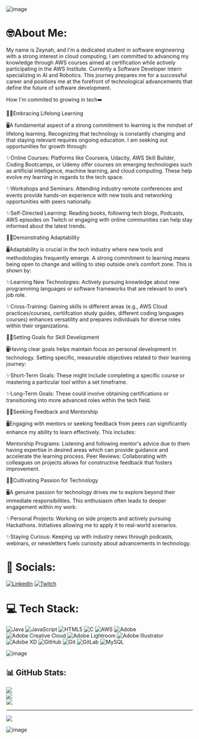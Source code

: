 ![image](https://github.com/user-attachments/assets/7a7eea93-c5de-48f8-a138-390c07408740)






# 🤓About Me:
 My name is Zeynah, and I'm a dedicated student in software engineering with a strong interest in cloud computing; I am committed to advancing my knowledge through AWS courses aimed at certification while actively participating in the AWS Institute. Currently a Software Developer intern specializing in AI and Robotics. This journey prepares me for a successful career and positions me at the forefront of technological advancements that define the future of software development.

How I'm commited to growing in tech➡️

👩‍💻Embracing Lifelong Learning

🖥️A fundamental aspect of a strong commitment to learning is the mindset of lifelong learning. Recognizing that technology is constantly changing and that staying relevant requires ongoing education. I am seeking out opportunities for growth through:

✨Online Courses: Platforms like Coursera, Udacity, AWS Skill Builder, Coding Bootcamps, or Udemy offer courses on emerging technologies such as artificial intelligence, machine learning, and cloud computing. These help evolve my learning in regards to the tech space. 

✨Workshops and Seminars: Attending industry remote conferences and events provide hands-on experience with new tools and networking opportunities with peers nationally.

✨Self-Directed Learning: Reading books, following tech blogs, Podcasts, AWS episodes on Twitch or engaging with online communities can help stay informed about the latest trends.


👩‍💻Demonstrating Adaptability

🖥️Adaptability is crucial in the tech industry where new tools and methodologies frequently emerge. A strong commitment to learning means being open to change and willing to step outside one’s comfort zone. This is shown by:

✨Learning New Technologies: Actively pursuing knowledge about new programming languages or software frameworks that are relevant to one’s job role.

✨Cross-Training: Gaining skills in different areas (e.g., AWS Cloud practices/courses, certiifcation study guides, different coding languages courses) enhances versatility and prepares individuals for diverse roles within their organizations.

👩‍💻Setting Goals for Skill Development

🖥️Having clear goals helps maintain focus on personal development in technology. Setting specific, measurable objectives related to their learning journey:

✨Short-Term Goals: These might include completing a specific course or mastering a particular tool within a set timeframe.

✨Long-Term Goals: These could involve obtaining certifications or transitioning into more advanced roles within the tech field.

👩‍💻Seeking Feedback and Mentorship

🖥️Engaging with mentors or seeking feedback from peers can significantly enhance my ability to learn effectively. This includes:

Mentorship Programs: Listening and following mentor's advice due to them having expertise in desired areas which can provide guidance and accelerate the learning process.
Peer Reviews: Collaborating with colleagues on projects allows for constructive feedback that fosters improvement.

👩‍💻Cultivating Passion for Technology

🖥️A genuine passion for technology drives me to explore beyond their immediate responsibilities. This enthusiasm often leads to deeper engagement within my work:

✨Personal Projects: Working on side projects and actively pursuing Hackathons. Initiatives allowing me to apply it to real-world scenarios.

✨Staying Curious: Keeping up with industry news through podcasts, webinars, or newsletters fuels curiosity about advancements in technology.


# 🫧 Socials:
[![LinkedIn](https://img.shields.io/badge/LinkedIn-%230077B5.svg?logo=linkedin&logoColor=white)](https://linkedin.com/in/zeynahgomez) [![Twitch](https://img.shields.io/badge/Twitch-%239146FF.svg?logo=Twitch&logoColor=white)](https://twitch.tv/zeynahgomez) 

# 💻 Tech Stack:
![Java](https://img.shields.io/badge/java-%23ED8B00.svg?style=for-the-badge&logo=openjdk&logoColor=white) ![JavaScript](https://img.shields.io/badge/javascript-%23323330.svg?style=for-the-badge&logo=javascript&logoColor=%23F7DF1E) ![HTML5](https://img.shields.io/badge/html5-%23E34F26.svg?style=for-the-badge&logo=html5&logoColor=white) ![C](https://img.shields.io/badge/c-%2300599C.svg?style=for-the-badge&logo=c&logoColor=white) ![AWS](https://img.shields.io/badge/AWS-%23FF9900.svg?style=for-the-badge&logo=amazon-aws&logoColor=white) ![Adobe](https://img.shields.io/badge/adobe-%23FF0000.svg?style=for-the-badge&logo=adobe&logoColor=white) ![Adobe Creative Cloud](https://img.shields.io/badge/Adobe%20Creative%20Cloud-DA1F26.svg?style=for-the-badge&logo=Adobe%20Creative%20Cloud&logoColor=white) ![Adobe Lightroom](https://img.shields.io/badge/Adobe%20Lightroom-31A8FF.svg?style=for-the-badge&logo=Adobe%20Lightroom&logoColor=white) ![Adobe Illustrator](https://img.shields.io/badge/adobe%20illustrator-%23FF9A00.svg?style=for-the-badge&logo=adobe%20illustrator&logoColor=white) ![Adobe XD](https://img.shields.io/badge/Adobe%20XD-470137?style=for-the-badge&logo=Adobe%20XD&logoColor=#FF61F6) ![GitHub](https://img.shields.io/badge/github-%23121011.svg?style=for-the-badge&logo=github&logoColor=white) ![Git](https://img.shields.io/badge/git-%23F05033.svg?style=for-the-badge&logo=git&logoColor=white) ![GitLab](https://img.shields.io/badge/gitlab-%23181717.svg?style=for-the-badge&logo=gitlab&logoColor=white) ![MySQL](https://img.shields.io/badge/mysql-4479A1.svg?style=for-the-badge&logo=mysql&logoColor=white)


![image](https://github.com/user-attachments/assets/8243e870-109b-4ef3-993b-a2a1b37b5e15)


## 📊 GitHub Stats:
![](https://github-readme-stats.vercel.app/api?username=zeynahgomez&theme=dark&hide_border=false&include_all_commits=false&count_private=false)<br/>
![](https://github-readme-streak-stats.herokuapp.com/?user=zeynahgomez&theme=dark&hide_border=false)<br/>
![](https://github-readme-stats.vercel.app/api/top-langs/?username=zeynahgomez&theme=dark&hide_border=false&include_all_commits=false&count_private=false&layout=compact)

---
[![](https://visitcount.itsvg.in/api?id=zeynahgomez&icon=0&color=0)](https://visitcount.itsvg.in)

<!-- Proudly created with GPRM ( https://gprm.itsvg.in ) -->
![image](https://github.com/user-attachments/assets/c822d309-06e1-42eb-998b-b4d0f92795db)
